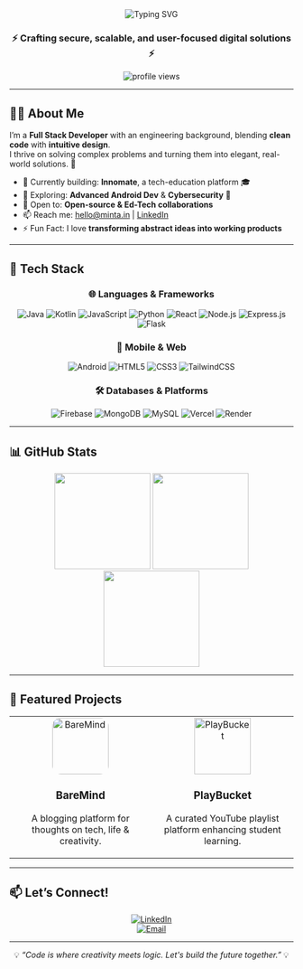 <!--
⚡ Technical GitHub Profile for Manoj Chavan
Theme: Dark + Neon Futuristic
-->

<div align="center">

  <!-- Typing Intro -->
  <img src="https://readme-typing-svg.herokuapp.com?font=JetBrains+Mono&size=28&pause=1000&color=00F5FF&center=true&vCenter=true&width=700&height=60&lines=Hey%2C+I'm+Manoj+Chavan+👋;Full+Stack+Developer+%7C+Problem+Solver;Building+Scalable+%26+Secure+Applications" alt="Typing SVG" />

  <br/>

  <!-- Tagline -->
  <h3>⚡ Crafting secure, scalable, and user-focused digital solutions ⚡</h3>

  <!-- Profile Views -->
  <p>
    <img src="https://komarev.com/ghpvc/?username=manoj-chavan-13&label=Profile+Views&color=0e75b6&style=flat-square" alt="profile views" />
  </p>

</div>

---

## 👨‍💻 About Me

I’m a **Full Stack Developer** with an engineering background, blending **clean code** with **intuitive design**.  
I thrive on solving complex problems and turning them into elegant, real-world solutions. 🚀  

- 🔭 Currently building: **Innomate**, a tech-education platform 🎓  
- 🌱 Exploring: **Advanced Android Dev** & **Cybersecurity** 🔐  
- 👯 Open to: **Open-source & Ed-Tech collaborations**  
- 📫 Reach me: [hello@minta.in](mailto:hello@minta.in) | [LinkedIn](https://www.linkedin.com/in/manojchavan1311)  
- ⚡ Fun Fact: I love **transforming abstract ideas into working products**  

---

## 🚀 Tech Stack

<div align="center">

### 🌐 Languages & Frameworks
![Java](https://img.shields.io/badge/Java-ED8B00?style=for-the-badge&logo=java&logoColor=white)
![Kotlin](https://img.shields.io/badge/Kotlin-7F52FF?style=for-the-badge&logo=kotlin&logoColor=white)
![JavaScript](https://img.shields.io/badge/JavaScript-F7E018?style=for-the-badge&logo=javascript&logoColor=black)
![Python](https://img.shields.io/badge/Python-3670A0?style=for-the-badge&logo=python&logoColor=ffdd54)
![React](https://img.shields.io/badge/React-20232a?style=for-the-badge&logo=react&logoColor=61DAFB)
![Node.js](https://img.shields.io/badge/Node.js-43853D?style=for-the-badge&logo=node-dot-js&logoColor=white)
![Express.js](https://img.shields.io/badge/Express.js-404D59?style=for-the-badge)
![Flask](https://img.shields.io/badge/Flask-000000?style=for-the-badge&logo=flask&logoColor=white)

### 📱 Mobile & Web
![Android](https://img.shields.io/badge/Android-3DDC84?style=for-the-badge&logo=android&logoColor=white)
![HTML5](https://img.shields.io/badge/HTML5-E34F26?style=for-the-badge&logo=html5&logoColor=white)
![CSS3](https://img.shields.io/badge/CSS3-1572B6?style=for-the-badge&logo=css3&logoColor=white)
![TailwindCSS](https://img.shields.io/badge/TailwindCSS-06B6D4?style=for-the-badge&logo=tailwindcss&logoColor=white)

### 🛠 Databases & Platforms
![Firebase](https://img.shields.io/badge/Firebase-ffca28?style=for-the-badge&logo=firebase&logoColor=black)
![MongoDB](https://img.shields.io/badge/MongoDB-4EA94B?style=for-the-badge&logo=mongodb&logoColor=white)
![MySQL](https://img.shields.io/badge/MySQL-00758F?style=for-the-badge&logo=mysql&logoColor=white)
![Vercel](https://img.shields.io/badge/Vercel-000000?style=for-the-badge&logo=vercel&logoColor=white)
![Render](https://img.shields.io/badge/Render-46E3B7?style=for-the-badge&logo=render&logoColor=white)

</div>

---

## 📊 GitHub Stats

<div align="center">
  
<img src="https://github-readme-stats.vercel.app/api?username=manoj-chavan-13&show_icons=true&theme=tokyonight&hide_border=true" height="170"/>
<img src="https://github-readme-stats.vercel.app/api/top-langs/?username=manoj-chavan-13&layout=compact&theme=tokyonight&hide_border=true" height="170"/>

<img src="https://github-readme-streak-stats.herokuapp.com/?user=manoj-chavan-13&theme=tokyonight&hide_border=true" height="170"/>

</div>

---

## 🌟 Featured Projects

<table align="center">
  <tr>
    <td align="center" width="50%">
      <a href="https://baremind.fun" target="_blank">
        <img src="https://baremind.fun/logo.jpeg" width="100" height="100" style="border-radius:15px;" alt="BareMind"/>
      </a>
      <h3>BareMind</h3>
      <p>A blogging platform for thoughts on tech, life & creativity.</p>
    </td>
    <td align="center" width="50%">
      <a href="https://playbucket.baremind.fun" target="_blank">
        <img src="https://playbucket.baremind.fun/logo.png" width="100" height="100" alt="PlayBucket"/>
      </a>
      <h3>PlayBucket</h3>
      <p>A curated YouTube playlist platform enhancing student learning.</p>
    </td>
  </tr>
</table>

---

## 📫 Let’s Connect!

<div align="center">

[![LinkedIn](https://img.shields.io/badge/LinkedIn-0077B5?style=for-the-badge&logo=linkedin&logoColor=white)](https://www.linkedin.com/in/manojchavan1311)  
[![Email](https://img.shields.io/badge/Email-D14836?style=for-the-badge&logo=gmail&logoColor=white)](mailto:hello@minta.in)  

</div>

---

<div align="center">
  
💡 *“Code is where creativity meets logic. Let's build the future together.”* 💡  

</div>
